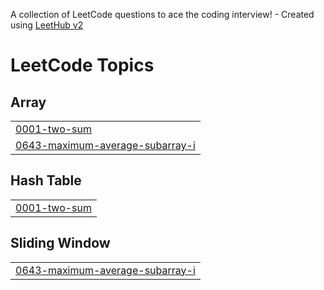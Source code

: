 A collection of LeetCode questions to ace the coding interview! - Created using [LeetHub v2](https://github.com/arunbhardwaj/LeetHub-2.0)
<!---LeetCode Topics Start-->
# LeetCode Topics
## Array
|  |
| ------- |
| [0001-two-sum](https://github.com/saimaneeesh/Leetcode-Solutions/tree/master/0001-two-sum) |
| [0643-maximum-average-subarray-i](https://github.com/saimaneeesh/Leetcode-Solutions/tree/master/0643-maximum-average-subarray-i) |
## Hash Table
|  |
| ------- |
| [0001-two-sum](https://github.com/saimaneeesh/Leetcode-Solutions/tree/master/0001-two-sum) |
## Sliding Window
|  |
| ------- |
| [0643-maximum-average-subarray-i](https://github.com/saimaneeesh/Leetcode-Solutions/tree/master/0643-maximum-average-subarray-i) |
<!---LeetCode Topics End-->